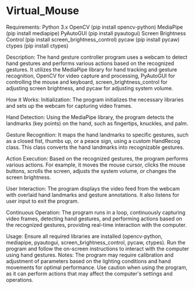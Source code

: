 # Virtual_Mouse

Requirements:
Python 3.x
OpenCV (pip install opencv-python)
MediaPipe (pip install mediapipe)
PyAutoGUI (pip install pyautogui)
Screen Brightness Control (pip install screen_brightness_control)
pycaw (pip install pycaw)
ctypes (pip install ctypes)


Description:
The hand gesture controller program uses a webcam to detect hand gestures and performs various actions based on the recognized gestures. It utilizes the MediaPipe library for hand tracking and gesture recognition, OpenCV for video capture and processing, PyAutoGUI for controlling the mouse and keyboard, screen_brightness_control for adjusting screen brightness, and pycaw for adjusting system volume.

How it Works:
Initialization: The program initializes the necessary libraries and sets up the webcam for capturing video frames.

Hand Detection: Using the MediaPipe library, the program detects the landmarks (key points) on the hand, such as fingertips, knuckles, and palm.

Gesture Recognition: It maps the hand landmarks to specific gestures, such as a closed fist, thumbs up, or a peace sign, using a custom HandRecog class. This class converts the hand landmarks into recognizable gestures.

Action Execution: Based on the recognized gestures, the program performs various actions. For example, it moves the mouse cursor, clicks the mouse buttons, scrolls the screen, adjusts the system volume, or changes the screen brightness.

User Interaction: The program displays the video feed from the webcam with overlaid hand landmarks and gesture annotations. It also listens for user input to exit the program.

Continuous Operation: The program runs in a loop, continuously capturing video frames, detecting hand gestures, and performing actions based on the recognized gestures, providing real-time interaction with the computer.

Usage:
Ensure all required libraries are installed (opencv-python, mediapipe, pyautogui, screen_brightness_control, pycaw, ctypes).
Run the program and follow the on-screen instructions to interact with the computer using hand gestures.
Notes:
The program may require calibration and adjustment of parameters based on the lighting conditions and hand movements for optimal performance.
Use caution when using the program, as it can perform actions that may affect the computer's settings and operations.

